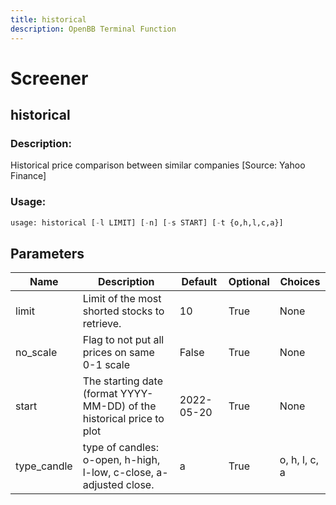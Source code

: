 ```yaml
---
title: historical
description: OpenBB Terminal Function
---
```


# Screener

## historical

### Description: 

Historical price comparison between similar companies [Source: Yahoo Finance]

### Usage: 
```python
usage: historical [-l LIMIT] [-n] [-s START] [-t {o,h,l,c,a}]
```

## Parameters

| Name | Description | Default | Optional | Choices |
| ---- | ----------- | ------- | -------- | ------- |
| limit | Limit of the most shorted stocks to retrieve. | 10 | True | None |
| no_scale | Flag to not put all prices on same 0-1 scale | False | True | None |
| start | The starting date (format YYYY-MM-DD) of the historical price to plot | 2022-05-20 | True | None |
| type_candle | type of candles: o-open, h-high, l-low, c-close, a-adjusted close. | a | True | o, h, l, c, a |


